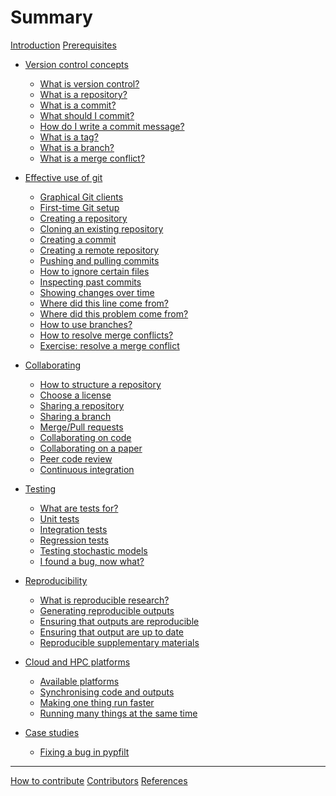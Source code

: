 # Summary

[Introduction](README.md)
[Prerequisites](prerequisites.md)

- [Version control concepts](version-control/README.md)
  - [What is version control?](version-control/what-is-version-control.md)
  - [What is a repository?](version-control/what-is-a-repository.md)
  - [What is a commit?](version-control/what-is-a-commit.md)
  - [What should I commit?](version-control/what-should-I-commit.md)
  - [How do I write a commit message?](version-control/how-do-I-write-a-commit-message.md)
  - [What is a tag?](version-control/what-is-a-tag.md)
  - [What is a branch?](version-control/what-is-a-branch.md)
  - [What is a merge conflict?](version-control/what-is-a-merge-conflict.md)

- [Effective use of git](using-git/README.md)
  - [Graphical Git clients](using-git/graphical-git-clients.md)
  - [First-time Git setup](using-git/first-time-git-setup.md)
  - [Creating a repository](using-git/creating-a-repository.md)
  - [Cloning an existing repository](using-git/cloning-an-existing-repository.md)
  - [Creating a commit](using-git/creating-a-commit.md)
  - [Creating a remote repository](using-git/creating-a-remote-repository.md)
  - [Pushing and pulling commits](using-git/pushing-and-pulling-commits.md)
  - [How to ignore certain files](using-git/how-to-ignore-certain-files.md)
  - [Inspecting past commits](using-git/inspecting-past-commits.md)
  - [Showing changes over time](using-git/showing-changes-over-time.md)
  - [Where did this line come from?](using-git/where-did-this-line-come-from.md)
  - [Where did this problem come from?](using-git/where-did-this-problem-come-from.md)
  - [How to use branches?](using-git/how-to-use-branches.md)
  - [How to resolve merge conflicts?](using-git/how-to-resolve-merge-conflicts.md)
  - [Exercise: resolve a merge conflict](using-git/exercise-resolve-a-merge-conflict.md)

- [Collaborating](collaborating/README.md)
  - [How to structure a repository]()
  - [Choose a license]()
  - [Sharing a repository]()
  - [Sharing a branch]()
  - [Merge/Pull requests]()
  - [Collaborating on code]()
  - [Collaborating on a paper]()
  - [Peer code review]()
  - [Continuous integration]()

- [Testing](testing/README.md)
  - [What are tests for?]()
  - [Unit tests]()
  - [Integration tests]()
  - [Regression tests]()
  - [Testing stochastic models]()
  - [I found a bug, now what?]()

- [Reproducibility](reproducibility/README.md)
  - [What is reproducible research?]()
  - [Generating reproducible outputs]()
  - [Ensuring that outputs are reproducible]()
  - [Ensuring that output are up to date]()
  - [Reproducible supplementary materials]()

- [Cloud and HPC platforms](high-performance-computing/README.md)
  - [Available platforms]()
  - [Synchronising code and outputs]()
  - [Making one thing run faster]()
  - [Running many things at the same time]()

- [Case studies](case-studies/README.md)
  - [Fixing a bug in pypfilt](case-studies/moss-pypfilt-earlier-states.md)

-----------

[How to contribute](how-to-contribute.md)
[Contributors](contributors.md)
[References](references.md)
